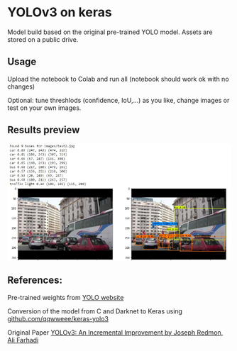 # YOLOv3 on keras

Model build based on the original pre-trained YOLO model. Assets are stored on a public drive.

## Usage

Upload the notebook to Colab and run all (notebook should work ok with no changes)

Optional: tune threshlods (confidence, IoU,...) as you like, change images or test on your own images.

## Results preview

![casablanca, Morocco](result_casa.JPG)



## References:

Pre-trained weights from <a href="https://pjreddie.com/darknet/yolo/"> YOLO website </a>

Conversion of the model from C and Darknet to Keras using  <a  href="https://github.com/qqwweee/keras-yolo3">github.com/qqwweee/keras-yolo3</a>

Original Paper <a  href="https://arxiv.org/abs/1804.02767">YOLOv3: An Incremental Improvement by Joseph Redmon, Ali Farhadi</a>
